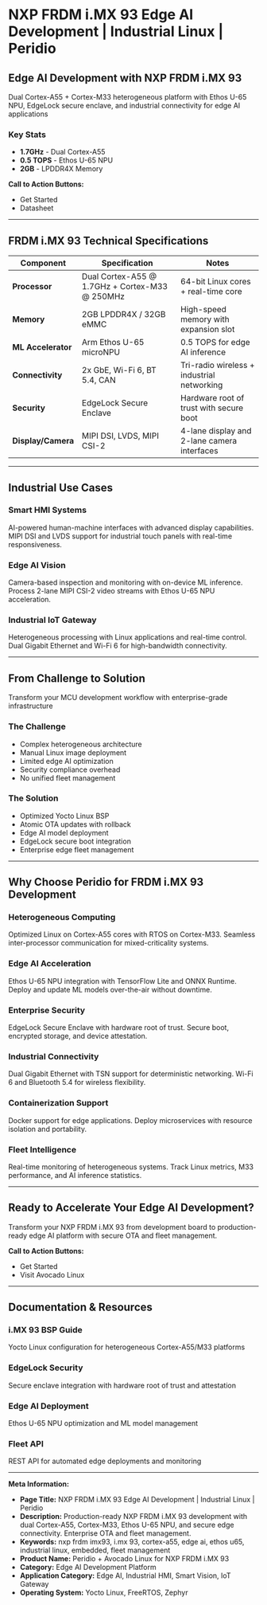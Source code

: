 # NXP FRDM i.MX 93 Edge AI Development | Industrial Linux | Peridio

## Edge AI Development with NXP FRDM i.MX 93

Dual Cortex-A55 + Cortex-M33 heterogeneous platform with Ethos U-65 NPU, EdgeLock secure enclave, and industrial connectivity for edge AI applications

### Key Stats
- **1.7GHz** - Dual Cortex-A55
- **0.5 TOPS** - Ethos U-65 NPU
- **2GB** - LPDDR4X Memory

**Call to Action Buttons:**
- Get Started
- Datasheet

---

## FRDM i.MX 93 Technical Specifications

| Component | Specification | Notes |
|-----------|---------------|-------|
| **Processor** | Dual Cortex-A55 @ 1.7GHz + Cortex-M33 @ 250MHz | 64-bit Linux cores + real-time core |
| **Memory** | 2GB LPDDR4X / 32GB eMMC | High-speed memory with expansion slot |
| **ML Accelerator** | Arm Ethos U-65 microNPU | 0.5 TOPS for edge AI inference |
| **Connectivity** | 2x GbE, Wi-Fi 6, BT 5.4, CAN | Tri-radio wireless + industrial networking |
| **Security** | EdgeLock Secure Enclave | Hardware root of trust with secure boot |
| **Display/Camera** | MIPI DSI, LVDS, MIPI CSI-2 | 4-lane display and 2-lane camera interfaces |

---

## Industrial Use Cases

### Smart HMI Systems
AI-powered human-machine interfaces with advanced display capabilities. MIPI DSI and LVDS support for industrial touch panels with real-time responsiveness.

### Edge AI Vision
Camera-based inspection and monitoring with on-device ML inference. Process 2-lane MIPI CSI-2 video streams with Ethos U-65 NPU acceleration.

### Industrial IoT Gateway
Heterogeneous processing with Linux applications and real-time control. Dual Gigabit Ethernet and Wi-Fi 6 for high-bandwidth connectivity.

---

## From Challenge to Solution
Transform your MCU development workflow with enterprise-grade infrastructure

### The Challenge
- Complex heterogeneous architecture
- Manual Linux image deployment
- Limited edge AI optimization
- Security compliance overhead
- No unified fleet management

### The Solution
- Optimized Yocto Linux BSP
- Atomic OTA updates with rollback
- Edge AI model deployment
- EdgeLock secure boot integration
- Enterprise edge fleet management

---

## Why Choose Peridio for FRDM i.MX 93 Development

### Heterogeneous Computing
Optimized Linux on Cortex-A55 cores with RTOS on Cortex-M33. Seamless inter-processor communication for mixed-criticality systems.

### Edge AI Acceleration
Ethos U-65 NPU integration with TensorFlow Lite and ONNX Runtime. Deploy and update ML models over-the-air without downtime.

### Enterprise Security
EdgeLock Secure Enclave with hardware root of trust. Secure boot, encrypted storage, and device attestation.

### Industrial Connectivity
Dual Gigabit Ethernet with TSN support for deterministic networking. Wi-Fi 6 and Bluetooth 5.4 for wireless flexibility.

### Containerization Support
Docker support for edge applications. Deploy microservices with resource isolation and portability.

### Fleet Intelligence
Real-time monitoring of heterogeneous systems. Track Linux metrics, M33 performance, and AI inference statistics.

---

## Ready to Accelerate Your Edge AI Development?

Transform your NXP FRDM i.MX 93 from development board to production-ready edge AI platform with secure OTA and fleet management.

**Call to Action Buttons:**
- Get Started
- Visit Avocado Linux

---

## Documentation & Resources

### i.MX 93 BSP Guide
Yocto Linux configuration for heterogeneous Cortex-A55/M33 platforms

### EdgeLock Security
Secure enclave integration with hardware root of trust and attestation

### Edge AI Deployment
Ethos U-65 NPU optimization and ML model management

### Fleet API
REST API for automated edge deployments and monitoring

---

**Meta Information:**
- **Page Title:** NXP FRDM i.MX 93 Edge AI Development | Industrial Linux | Peridio
- **Description:** Production-ready NXP FRDM i.MX 93 development with dual Cortex-A55, Cortex-M33, Ethos U-65 NPU, and secure edge connectivity. Enterprise OTA and fleet management.
- **Keywords:** nxp frdm imx93, i.mx 93, cortex-a55, edge ai, ethos u65, industrial linux, embedded, fleet management
- **Product Name:** Peridio + Avocado Linux for NXP FRDM i.MX 93
- **Category:** Edge AI Development Platform
- **Application Category:** Edge AI, Industrial HMI, Smart Vision, IoT Gateway
- **Operating System:** Yocto Linux, FreeRTOS, Zephyr